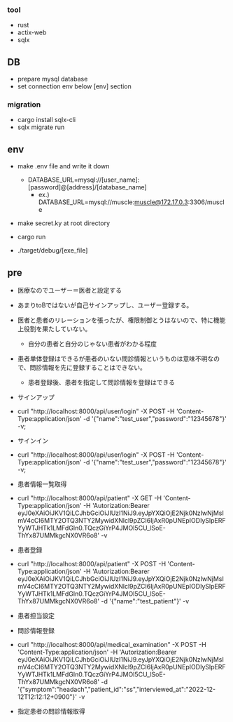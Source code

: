 ### tool
- rust
- actix-web
- sqlx

## DB
- prepare mysql database
- set connection env below [env] section

### migration
- cargo install sqlx-cli
- sqlx migrate run

## env
- make .env file and write it down
    - DATABASE_URL=mysql://[user_name]:[password]@[address]/[database_name]
        - ex.) DATABASE_URL=mysql://muscle:muscle@172.17.0.3:3306/muscle
- make secret.ky at root directory

- cargo run 
- ./target/debug/[exe_file]



## pre

- 医療なのでユーザー＝医者と設定する
- あまりtoBではないが自己サインアップし、ユーザー登録する。
- 医者と患者のリレーションを張ったが、権限制御とうはないので、特に機能上役割を果たしていない。
    - 自分の患者と自分のじゃない患者がわかる程度
- 患者単体登録はできるが患者のいない問診情報というものは意味不明なので、問診情報を先に登録することはできない。
    - 患者登録後、患者を指定して問診情報を登録はできる

- サインアップ
- curl "http://localhost:8000/api/user/login" -X POST -H 'Content-Type:application/json' -d '{"name":"test_user","password":"12345678"}' -v;
- サインイン
- curl "http://localhost:8000/api/user/login" -X POST -H 'Content-Type:application/json' -d '{"name":"test_user","password":"12345678"}' -v;
- 患者情報一覧取得
- curl "http://localhost:8000/api/patient" -X GET -H 'Content-Type:application/json' -H 'Autorization:Bearer eyJ0eXAiOiJKV1QiLCJhbGciOiJIUzI1NiJ9.eyJpYXQiOjE2Njk0NzIwNjMsImV4cCI6MTY2OTQ3NTY2MywidXNlcl9pZCI6IjAxR0pUNEpIODIySlpERFYyWTJHTk1LMFdGIn0.TQczGiYrP4JMOI5CU_lSoE-ThYx87UMMkgcNX0VR6o8' -v
- 患者登録
- curl "http://localhost:8000/api/patient" -X POST -H 'Content-Type:application/json' -H 'Autorization:Bearer eyJ0eXAiOiJKV1QiLCJhbGciOiJIUzI1NiJ9.eyJpYXQiOjE2Njk0NzIwNjMsImV4cCI6MTY2OTQ3NTY2MywidXNlcl9pZCI6IjAxR0pUNEpIODIySlpERFYyWTJHTk1LMFdGIn0.TQczGiYrP4JMOI5CU_lSoE-ThYx87UMMkgcNX0VR6o8' -d '{"name":"test_patient"}' -v
- 患者担当設定
- 問診情報登録
- curl "http://localhost:8000/api/medical_examination" -X POST -H 'Content-Type:application/json' -H 'Autorization:Bearer eyJ0eXAiOiJKV1QiLCJhbGciOiJIUzI1NiJ9.eyJpYXQiOjE2Njk0NzIwNjMsImV4cCI6MTY2OTQ3NTY2MywidXNlcl9pZCI6IjAxR0pUNEpIODIySlpERFYyWTJHTk1LMFdGIn0.TQczGiYrP4JMOI5CU_lSoE-ThYx87UMMkgcNX0VR6o8' -d '{"symptom":"headach","patient_id":"ss","interviewed_at":"2022-12-12T12:12:12+0900"}' -v
- 指定患者の問診情報取得
